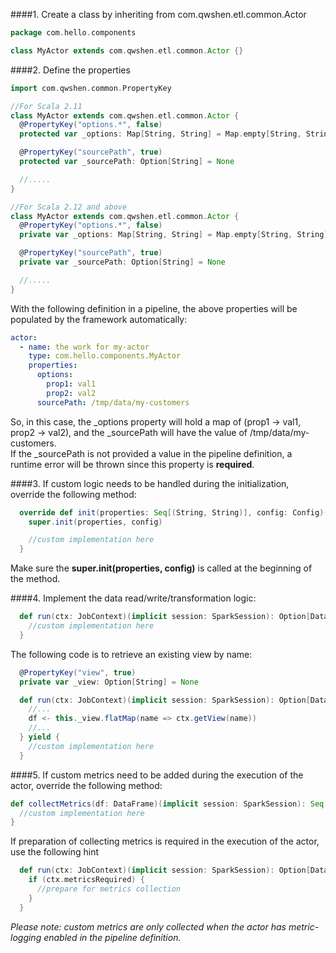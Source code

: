 ####1. Create a class by inheriting from com.qwshen.etl.common.Actor
```scala
package com.hello.components

class MyActor extends com.qwshen.etl.common.Actor {}
```

####2. Define the properties
```scala
import com.qwshen.common.PropertyKey

//For Scala 2.11
class MyActor extends com.qwshen.etl.common.Actor {
  @PropertyKey("options.*", false)
  protected var _options: Map[String, String] = Map.empty[String, String]

  @PropertyKey("sourcePath", true)
  protected var _sourcePath: Option[String] = None

  //.....
}

//For Scala 2.12 and above
class MyActor extends com.qwshen.etl.common.Actor {
  @PropertyKey("options.*", false)
  private var _options: Map[String, String] = Map.empty[String, String]

  @PropertyKey("sourcePath", true)
  private var _sourcePath: Option[String] = None

  //.....
}
```

With the following definition in a pipeline, the above properties will be populated by the framework automatically:
```yaml
actor:
  - name: the work for my-actor
    type: com.hello.components.MyActor
    properties:
      options:
        prop1: val1
        prop2: val2
      sourcePath: /tmp/data/my-customers
```
So, in this case, the _options property will hold a map of (prop1 -> val1, prop2 -> val2), and the _sourcePath will have the value of /tmp/data/my-customers.  
If the _sourcePath is not provided a value in the pipeline definition, a runtime error will be thrown since this property is **required**.

####3. If custom logic needs to be handled during the initialization, override the following method:
```scala
  override def init(properties: Seq[(String, String)], config: Config)(implicit session: SparkSession): Unit = {
    super.init(properties, config)

    //custom implementation here
  }
```
Make sure the **super.init(properties, config)** is called at the beginning of the method.

####4. Implement the data read/write/transformation logic:
```scala
  def run(ctx: JobContext)(implicit session: SparkSession): Option[DataFrame] = {
    //custom implementation here
  }
```
The following code is to retrieve an existing view by name:
```scala
  @PropertyKey("view", true)
  private var _view: Option[String] = None

  def run(ctx: JobContext)(implicit session: SparkSession): Option[DataFrame] = for {
    //...
    df <- this._view.flatMap(name => ctx.getView(name))
    //...
  } yield {
    //custom implementation here
  }
```

####5. If custom metrics need to be added during the execution of the actor, override the following method:
```scala
def collectMetrics(df: DataFrame)(implicit session: SparkSession): Seq[(String, String)] = {
  //custom implementation here
}
```
If preparation of collecting metrics is required in the execution of the actor, use the following hint
```scala
  def run(ctx: JobContext)(implicit session: SparkSession): Option[DataFrame] = {
    if (ctx.metricsRequired) {
      //prepare for metrics collection
    }
  }
```
_Please note: custom metrics are only collected when the actor has metric-logging enabled in the pipeline definition._
